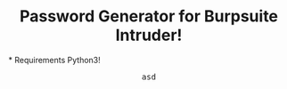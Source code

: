 <div align="center">
  <h1>Password Generator for Burpsuite Intruder!</h1>
  <p align="left"> * Requirements Python3! </p>
  
  <samp>asd</samp>
</div>
